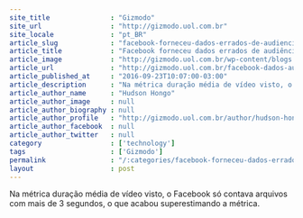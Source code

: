 ```yaml
---
site_title               : "Gizmodo"
site_url                 : "http://gizmodo.uol.com.br"
site_locale              : "pt_BR"
article_slug             : "facebook-forneceu-dados-errados-de-audiencia-de-video-por-dois-anos"
article_title            : "Facebook forneceu dados errados de audiência de vídeo por dois anos"
article_image            : "http://gizmodo.uol.com.br/wp-content/blogs.dir/8/files/2016/02/facebookmark.jpg"
article_url              : "http://gizmodo.uol.com.br/facebook-dados-audiencia-video/"
article_published_at     : "2016-09-23T10:07:00-03:00"
article_description      : "Na métrica duração média de vídeo visto, o Facebook só contava arquivos com mais de 3 segundos, o que acabou superestimando a métrica."
article_author_name      : "Hudson Hongo"
article_author_image     : null
article_author_biography : null
article_author_profile   : "http://gizmodo.uol.com.br/author/hudson-hongo/"
article_author_facebook  : null
article_author_twitter   : null
category                 : ['technology']
tags                     : ['Gizmodo']
permalink                : "/:categories/facebook-forneceu-dados-errados-de-audiencia-de-video-por-dois-anos/"
layout                   : post
---
```


Na métrica duração média de vídeo visto, o Facebook só contava arquivos com mais de 3 segundos, o que acabou superestimando a métrica.
